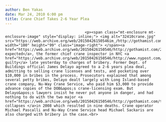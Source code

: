 ```yaml
---
author: Ben Yakas
date: Mar 24, 2010 6:00 pm
title: Crane Chief Takes 2-6 Year Plea
---
```


	
										<p><span class="mt-enclosure mt-enclosure-image" style="display: inline;"> <img alt="32410crane.jpg" src="https://web.archive.org/web/20150426150546im_/http://gothamist.com/attachments/byakas/32410crane.jpg" width="100" height="99" class="image-right"> </span><a href="https://web.archive.org/web/20150426150546/http://gothamist.com/2010/03/23/city_crance_inspector_to_admit_taki.php">As expected</a>, the former chief crane inspector in NYC <a href="https://web.archive.org/web/20150426150546/http://www.nypost.com/p/news/local/manhattan/city_top_crane_crook_cooked_3MFRbgK9MjIBdyws6FXLLL">pleaded guilty</a> late yesterday to charges of bribery. Former Dept. of Buildings official James Delayo agreed to a 2-6 years plea deal, admitting to selling crane licenses and tests, and pocketing over $10,000 in bribes in the process. Prosecutors explained that among several petty bribes, Delayo dealt largely with Long Island-based crane company, Nu-Way Crane Service, who paid him $3,000 to provide advance copies of the DOB&apos;s crane-licensing exam. But Delayo&apos;s lawyers insist he never put anyone in danger, and had nothing to do with the two major <a href="https://web.archive.org/web/20150426150546/http://gothamist.com/tags/cranecollapse">crane collapses </a>in 2008 which resulted in nine deaths. Crane operator Michael Pascalli and Nu-Way Crane Service head Michael Sackaris are also charged with bribery in the case.<br>
</p>					
										
									
				